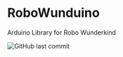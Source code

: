 # RoboWunduino
Arduino Library for Robo Wunderkind

![GitHub last commit](https://img.shields.io/github/last-commit/Robo-Wunderkind/RoboWunduino)

